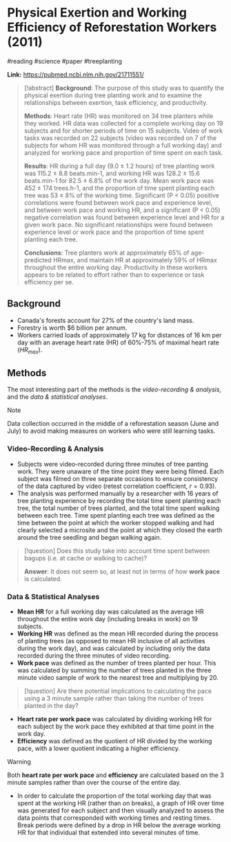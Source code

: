 # Physical Exertion and Working Efficiency of Reforestation Workers (2011)
#reading #science #paper #treeplanting

**Link:** https://pubmed.ncbi.nlm.nih.gov/21711551/

>[!abstract]
>**Background**: The purpose of this study was to quantify the physical exertion during tree planting work and to examine the relationships between exertion, task efficiency, and productivity.
>
>**Methods**: Heart rate (HR) was monitored on 34 tree planters while they worked. HR data was collected for a complete working day on 19 subjects and for shorter periods of time on 15 subjects. Video of work tasks was recorded on 22 subjects (video was recorded on 7 of the subjects for whom HR was monitored through a full working day) and analyzed for working pace and proportion of time spent on each task.
>
>**Results**: HR during a full day (9.0 ± 1.2 hours) of tree planting work was 115.2 ± 8.8 beats.min-1, and working HR was 128.2 ± 15.6 beats.min-1 for 82.5 ± 6.8% of the work day. Mean work pace was 452 ± 174 trees.h-1, and the proportion of time spent planting each tree was 53 ± 8% of the working time. Significant (P < 0.05) positive correlations were found between work pace and experience level, and between work pace and working HR, and a significant (P < 0.05) negative correlation was found between experience level and HR for a given work pace. No significant relationships were found between experience level or work pace and the proportion of time spent planting each tree.
>
>**Conclusions**: Tree planters work at approximately 65% of age-predicted HRmax, and maintain HR at approximately 59% of HRmax throughout the entire working day. Productivity in these workers appears to be related to effort rather than to experience or task efficiency per se.


## Background
- Canada's forests account for 27% of the country's land mass.
- Forestry is worth $6 billion per annum.
- Workers carried loads of approximately 17 kg for distances of 16 km per day with an average heart rate (HR) of 60%-75% of maximal heart rate ($HR_{max}$).

## Methods
The most interesting part of the methods is the *video-recording & analysis*, and the *data & statistical analyses*.

>[!note]
> Data collection occurred in the middle of a reforestation season (June and July) to avoid making measures on workers who were still learning tasks.

### Video-Recording & Analysis
- Subjects were video-recorded during three minutes of tree panting work. They were unaware of the time point they were being filmed. Each subject was filmed on three separate occasions to ensure consistency of the data captured by video (retest correlation coefficient, $r = 0.93$).
- The analysis was performed manually by a researcher with 16 years of tree planting experience by recording the total time spent planting each tree, the total number of trees planted, and the total time spent walking between each tree. Time spent planting each tree was defined as the time between the point at which the worker stopped walking and had clearly selected a microsite and the point at which they closed the earth around the tree seedling and began walking again.

>[!question]
> Does this study take into account time spent between bagups (i.e. at cache or walking to cache)?
>
> **Answer**: It does not seem so, at least not in terms of how **work pace** is calculated.

### Data & Statistical Analyses
- **Mean HR** for a full working day was calculated as the average HR throughout the entire work day (including breaks in work) on 19 subjects.
- **Working HR** was defined as the mean HR recorded during the process of planting trees (as opposed to mean HR inclusive of all activities during the work day), and was calculated by including only the data recorded during the three minutes of video recording.
- **Work pace** was defined as the number of trees planted per hour. This was calculated by summing the number of trees planted in the three minute video sample of work to the nearest tree and multiplying by 20.

>[!question]
>Are there potential implications to calculating the pace using a 3 minute sample rather than taking the number of trees planted in the day?

- **Heart rate per work pace** was calculated by dividing working HR for each subject by the work pace they exhibited at that time point in the work day.
- **Efficiency** was defined as the quotient of HR divided by the working pace, with a lower quotient indicating a higher efficiency.

>[!warning]
>Both **heart rate per work pace** and **efficiency** are calculated based on the 3 minute samples rather than over the course of the entire day.

- In order to calculate the proportion of the total working day that was spent at the working HR (rather than on breaks), a graph of HR over time was generated for each subject and then visually analyzed to assess the data points that corresponded with working times and resting times. Break periods were defined by a drop in HR below the average working HR for that individual that extended into several minutes of time.